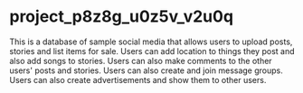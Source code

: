 # project_p8z8g_u0z5v_v2u0q

This is a database of sample social media that allows users to upload posts, stories and list items for sale. Users can add location to things they post and also add songs to stories. Users can also make comments to the other users' posts and stories. Users can also create and join message groups. Users can also create advertisements and show them to other users.